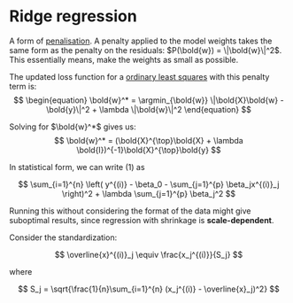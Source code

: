 # Ridge regression

A form of [penalisation](202210111821.md). A penalty applied to the model weights
takes the same form as the penalty on the residuals: $P(\bold{w}) =
\|\bold{w}\|^2$. This essentially means, make the weights as small as possible.

The updated loss function for a [ordinary least squares](202210111653.md) with this
penalty term is:
$$
\begin{equation}
\bold{w}^* = \argmin_{\bold{w}} \|\bold{X}\bold{w} - \bold{y}\|^2 + \lambda \|\bold{w}\|^2
\end{equation}
$$

Solving for $\bold{w}^*$ gives us:
$$
\bold{w}^* = (\bold{X}^{\top}\bold{X} + \lambda \bold{I})^{-1}\bold{X}^{\top}\bold{y}
$$

In statistical form, we can write $(1)$ as

$$
\sum_{i=1}^{n} \left( 
y^{(i)} - \beta_0 - \sum_{j=1}^{p} \beta_jx^{(i)}_j
\right)^2 + \lambda \sum_{j=1}^{p} \beta_j^2
$$

Running this without considering the format of the data might give suboptimal
results, since regression with shrinkage is **scale-dependent**.

Consider the standardization:

$$
\overline{x}^{(i)}_j \equiv \frac{x_j^{(i)}}{S_j}
$$

where

$$
S_j = \sqrt{\frac{1}{n}\sum_{i=1}^{n} (x_j^{(i)} - \overline{x}_j)^2}
$$

